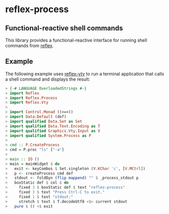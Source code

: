 reflex-process
==============

Functional-reactive shell commands
----------------------------------

This library provides a functional-reactive interface for running shell commands from [reflex](https://github.com/reflex-frp/reflex).

Example
-------

The following example uses [reflex-vty](https://github.com/reflex-frp/reflex-vty) to run a terminal application that calls a shell command and displays the result:

```haskell
> {-# LANGUAGE OverloadedStrings #-}
> import Reflex
> import Reflex.Process
> import Reflex.Vty
>
> import Control.Monad ((<=<))
> import Data.Default (def)
> import qualified Data.Set as Set
> import qualified Data.Text.Encoding as T
> import qualified Graphics.Vty.Input as V
> import qualified System.Process as P
>
> cmd :: P.CreateProcess
> cmd = P.proc "ls" ["-a"]
>
> main :: IO ()
> main = mainWidget $ do
>   exit <- keyCombos $ Set.singleton (V.KChar 'c', [V.MCtrl])
>   p <- createProcess cmd def
>   stdout <- foldDyn (flip mappend) "" $ _process_stdout p
>   boxStatic def $ col $ do
>     fixed 3 $ boxStatic def $ text "reflex-process"
>     fixed 3 $ text "Press Ctrl-C to exit."
>     fixed 1 $ text "stdout:"
>     stretch $ text $ T.decodeUtf8 <$> current stdout
>   pure $ () <$ exit
```
